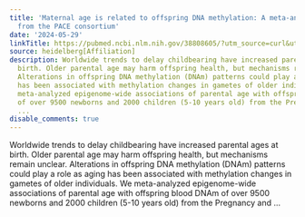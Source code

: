 ```yaml
---
title: 'Maternal age is related to offspring DNA methylation: A meta-analysis of results
  from the PACE consortium'
date: '2024-05-29'
linkTitle: https://pubmed.ncbi.nlm.nih.gov/38808605/?utm_source=curl&utm_medium=rss&utm_campaign=pubmed-2&utm_content=1FakS-2QOkCT8HsMOQP1bCRQ4YzyumYOmxmF0moLsQ3dFB1E9V&fc=20220326224207&ff=20240529181135&v=2.18.0.post9+e462414
source: heidelberg[Affiliation]
description: Worldwide trends to delay childbearing have increased parental ages at
  birth. Older parental age may harm offspring health, but mechanisms remain unclear.
  Alterations in offspring DNA methylation (DNAm) patterns could play a role as aging
  has been associated with methylation changes in gametes of older individuals. We
  meta-analyzed epigenome-wide associations of parental age with offspring blood DNAm
  of over 9500 newborns and 2000 children (5-10 years old) from the Pregnancy and
  ...
disable_comments: true
---
```

Worldwide trends to delay childbearing have increased parental ages at birth. Older parental age may harm offspring health, but mechanisms remain unclear. Alterations in offspring DNA methylation (DNAm) patterns could play a role as aging has been associated with methylation changes in gametes of older individuals. We meta-analyzed epigenome-wide associations of parental age with offspring blood DNAm of over 9500 newborns and 2000 children (5-10 years old) from the Pregnancy and ...